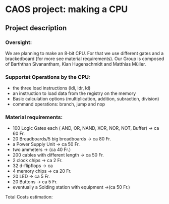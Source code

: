
# CAOS project: making a CPU
## Project description

### Oversight:
We are planning to make an 8-bit CPU. For that we use different gates and a brackedboard (for more see material requirements). Our Group is composed of  Barththan Sivanantham, Kian Hugenschmidt and Matthias Müller.

### Supportet Operations by the CPU:
* the three load instructions (ldi, ldr, ld)
* an instruction to load data from the registry on the memory
* Basic calculation options (multiplication, addition, subraction, division)
* command operations: branch, jump and nop

### Material requirements:
* 100 Logic Gates each ( AND, OR, NAND, XOR, NOR, NOT, Buffer)											-> ca 60 Fr.
* 20 Breadboards/5 big breadboards 	-> ca 80 Fr.
* a Power Supply Unit							-> ca 50 Fr.
* two ammeters										-> (ca 40 Fr.)
* 200 cables with different length		-> ca 50 Fr.
* 2 clock chips										-> ca 2 Fr.
* 32 d-flipflops										-> ca
* 4 memory chips									-> ca 20 Fr.
* 20 LED 												-> ca 5 Fr.
* 20 Buttons											-> ca 5 Fr.
* eventually a Solding station with equipment ->(ca 50 Fr.)

Total Costs estimation: 


<!--stackedit_data:
eyJoaXN0b3J5IjpbOTAyMjcwODUxLDEwNzYwMDc4MzEsLTE2Nj
g2OTA0MDIsMTQ2NjkzNDEyNywxMzA4NjU2MTAwLDEzMzEwMTM5
MDksLTE4MDQxNzgyMjksLTkwMjE0NTAxMywtMjEzOTExNDYyOC
wxOTEyNTg4NzMzLDczMDk5ODExNl19
-->